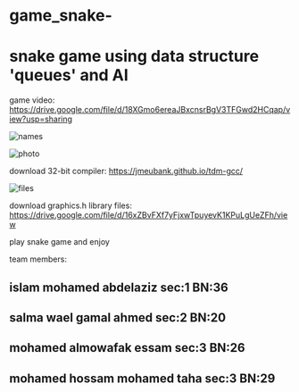 # game_snake-
# snake game using data structure 'queues' and AI

game video:
https://drive.google.com/file/d/18XGmo6ereaJBxcnsrBgV3TFGwd2HCqap/view?usp=sharing

![names](https://user-images.githubusercontent.com/84816935/169643145-9d180a14-26c3-4db7-b0c8-507cd3cbea1d.PNG)


![photo](https://user-images.githubusercontent.com/84816935/169643066-881e0f3e-a77d-4a9e-b058-12e1d3e3a5e5.PNG)


download 32-bit compiler:
https://jmeubank.github.io/tdm-gcc/


![files](https://user-images.githubusercontent.com/84816935/169643812-8e2b665e-a242-4e4d-9ea7-aa32227cc598.PNG)

download graphics.h library files:
https://drive.google.com/file/d/16xZBvFXf7yFjxwTpuyevK1KPuLgUeZFh/view

play snake game and enjoy

team members:

## islam mohamed abdelaziz   sec:1  BN:36
## salma wael gamal ahmed    sec:2  BN:20
## mohamed almowafak essam   sec:3 BN:26
## mohamed hossam mohamed taha  sec:3  BN:29
